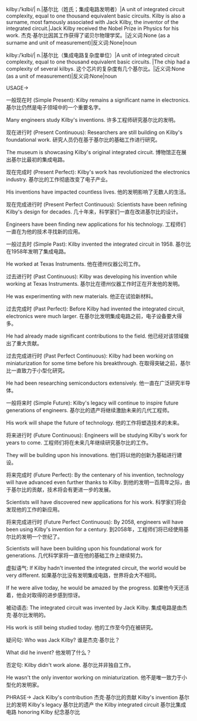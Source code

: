 kilby:/ˈkɪlbi/| n.|基尔比（姓氏；集成电路发明者）|A unit of integrated circuit complexity, equal to one thousand equivalent basic circuits.  Kilby is also a surname, most famously associated with Jack Kilby, the inventor of the integrated circuit.|Jack Kilby received the Nobel Prize in Physics for his work. 杰克·基尔比因其工作获得了诺贝尔物理学奖。|近义词:None (as a surname and unit of measurement)|反义词:None|noun

kilby:/ˈkɪlbi/| n.|基尔比（集成电路复杂度单位）|A unit of integrated circuit complexity, equal to one thousand equivalent basic circuits.  |The chip had a complexity of several kilbys.  这个芯片的复杂度有几个基尔比。|近义词:None (as a unit of measurement)|反义词:None|noun


USAGE->

一般现在时 (Simple Present):
Kilby remains a significant name in electronics. 基尔比仍然是电子领域中的一个重要名字。

Many engineers study Kilby's inventions. 许多工程师研究基尔比的发明。

现在进行时 (Present Continuous):
Researchers are still building on Kilby's foundational work.  研究人员仍在基于基尔比的基础工作进行研究。

The museum is showcasing Kilby's original integrated circuit. 博物馆正在展出基尔比最初的集成电路。

现在完成时 (Present Perfect):
Kilby's work has revolutionized the electronics industry. 基尔比的工作彻底改变了电子产业。

His inventions have impacted countless lives. 他的发明影响了无数人的生活。

现在完成进行时 (Present Perfect Continuous):
Scientists have been refining Kilby's design for decades. 几十年来，科学家们一直在改进基尔比的设计。

Engineers have been finding new applications for his technology. 工程师们一直在为他的技术寻找新的应用。

一般过去时 (Simple Past):
Kilby invented the integrated circuit in 1958. 基尔比在1958年发明了集成电路。

He worked at Texas Instruments. 他在德州仪器公司工作。

过去进行时 (Past Continuous):
Kilby was developing his invention while working at Texas Instruments. 基尔比在德州仪器工作时正在开发他的发明。

He was experimenting with new materials. 他正在试验新材料。

过去完成时 (Past Perfect):
Before Kilby had invented the integrated circuit, electronics were much larger. 在基尔比发明集成电路之前，电子设备要大得多。

He had already made significant contributions to the field. 他已经对该领域做出了重大贡献。

过去完成进行时 (Past Perfect Continuous):
Kilby had been working on miniaturization for some time before his breakthrough. 在取得突破之前，基尔比一直致力于小型化研究。

He had been researching semiconductors extensively. 他一直在广泛研究半导体。

一般将来时 (Simple Future):
Kilby's legacy will continue to inspire future generations of engineers. 基尔比的遗产将继续激励未来的几代工程师。

His work will shape the future of technology. 他的工作将塑造技术的未来。

将来进行时 (Future Continuous):
Engineers will be studying Kilby's work for years to come.  工程师们将在未来几年继续研究基尔比的工作。

They will be building upon his innovations. 他们将以他的创新为基础进行建设。


将来完成时 (Future Perfect):
By the centenary of his invention, technology will have advanced even further thanks to Kilby. 到他的发明一百周年之际，由于基尔比的贡献，技术将会有更进一步的发展。

Scientists will have discovered new applications for his work. 科学家们将会发现他的工作的新应用。


将来完成进行时 (Future Perfect Continuous):
By 2058, engineers will have been using Kilby's invention for a century. 到2058年，工程师们将已经使用基尔比的发明一个世纪了。

Scientists will have been building upon his foundational work for generations. 几代科学家将一直在他的基础工作上继续努力。


虚拟语气:
If Kilby hadn't invented the integrated circuit, the world would be very different. 如果基尔比没有发明集成电路，世界将会大不相同。

If he were alive today, he would be amazed by the progress. 如果他今天还活着，他会对取得的进步感到惊讶。

被动语态:
The integrated circuit was invented by Jack Kilby. 集成电路是由杰克·基尔比发明的。

His work is still being studied today. 他的工作至今仍在被研究。

疑问句:
Who was Jack Kilby? 谁是杰克·基尔比？

What did he invent? 他发明了什么？

否定句:
Kilby didn't work alone. 基尔比并非独自工作。

He wasn't the only inventor working on miniaturization. 他不是唯一致力于小型化的发明家。




PHRASE->
Jack Kilby's contribution  杰克·基尔比的贡献
Kilby's invention 基尔比的发明
Kilby's legacy 基尔比的遗产
the Kilby integrated circuit 基尔比集成电路
honoring Kilby  纪念基尔比
